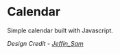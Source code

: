 # Calendar
Simple calendar built with Javascript.

_Design Credit - [Jeffin_Sam](https://dribbble.com/Jeffin_Sam)_
